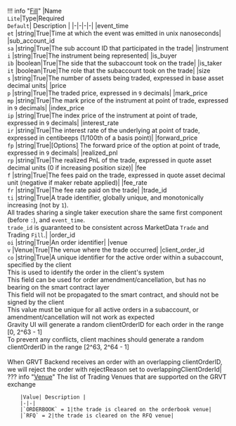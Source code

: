 !!! info "[Fill](/../../schemas/fill)"
    |Name<br>`Lite`|Type|Required<br>`Default`| Description |
    |-|-|-|-|
    |event_time<br>`et` |string|True|Time at which the event was emitted in unix nanoseconds|
    |sub_account_id<br>`sa` |string|True|The sub account ID that participated in the trade|
    |instrument<br>`i` |string|True|The instrument being represented|
    |is_buyer<br>`ib` |boolean|True|The side that the subaccount took on the trade|
    |is_taker<br>`it` |boolean|True|The role that the subaccount took on the trade|
    |size<br>`s` |string|True|The number of assets being traded, expressed in base asset decimal units|
    |price<br>`p` |string|True|The traded price, expressed in `9` decimals|
    |mark_price<br>`mp` |string|True|The mark price of the instrument at point of trade, expressed in `9` decimals|
    |index_price<br>`ip` |string|True|The index price of the instrument at point of trade, expressed in `9` decimals|
    |interest_rate<br>`ir` |string|True|The interest rate of the underlying at point of trade, expressed in centibeeps (1/100th of a basis point)|
    |forward_price<br>`fp` |string|True|[Options] The forward price of the option at point of trade, expressed in `9` decimals|
    |realized_pnl<br>`rp` |string|True|The realized PnL of the trade, expressed in quote asset decimal units (0 if increasing position size)|
    |fee<br>`f` |string|True|The fees paid on the trade, expressed in quote asset decimal unit (negative if maker rebate applied)|
    |fee_rate<br>`fr` |string|True|The fee rate paid on the trade|
    |trade_id<br>`ti` |string|True|A trade identifier, globally unique, and monotonically increasing (not by `1`).<br>All trades sharing a single taker execution share the same first component (before `:`), and `event_time`.<br>`trade_id` is guaranteed to be consistent across MarketData `Trade` and Trading `Fill`.|
    |order_id<br>`oi` |string|True|An order identifier|
    |venue<br>`v` |Venue|True|The venue where the trade occurred|
    |client_order_id<br>`co` |string|True|A unique identifier for the active order within a subaccount, specified by the client<br>This is used to identify the order in the client's system<br>This field can be used for order amendment/cancellation, but has no bearing on the smart contract layer<br>This field will not be propagated to the smart contract, and should not be signed by the client<br>This value must be unique for all active orders in a subaccount, or amendment/cancellation will not work as expected<br>Gravity UI will generate a random clientOrderID for each order in the range [0, 2^63 - 1]<br>To prevent any conflicts, client machines should generate a random clientOrderID in the range [2^63, 2^64 - 1]<br><br>When GRVT Backend receives an order with an overlapping clientOrderID, we will reject the order with rejectReason set to overlappingClientOrderId|
    ??? info "[Venue](/../../schemas/venue)"
        The list of Trading Venues that are supported on the GRVT exchange<br>

        |Value| Description |
        |-|-|
        |`ORDERBOOK` = 1|the trade is cleared on the orderbook venue|
        |`RFQ` = 2|the trade is cleared on the RFQ venue|
